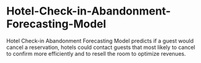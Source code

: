 # Hotel-Check-in-Abandonment-Forecasting-Model
Hotel Check-in Abandonment Forecasting Model predicts if a guest would cancel a reservation, hotels could contact guests that most likely to cancel to confirm more efficiently and to resell the room to optimize revenues.
